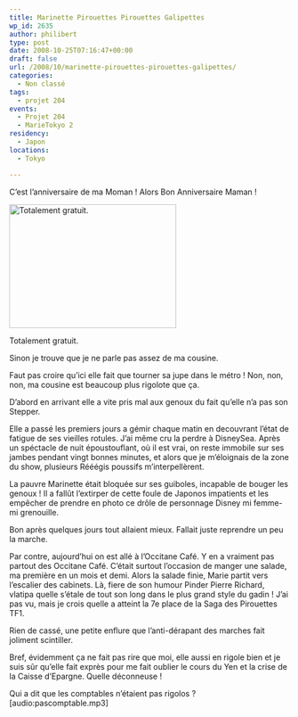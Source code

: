```yaml
---
title: Marinette Pirouettes Pirouettes Galipettes
wp_id: 2635
author: philibert
type: post
date: 2008-10-25T07:16:47+00:00
draft: false
url: /2008/10/marinette-pirouettes-pirouettes-galipettes/
categories:
  - Non classé
tags:
  - projet 204
events:
  - Projet 204
  - MarieTokyo 2
residency:
  - Japon
locations:
  - Tokyo

---
```

C&rsquo;est l&rsquo;anniversaire de ma Moman ! Alors Bon Anniversaire Maman !

<div id="attachment_468" class="wp-caption " style="max-width: 300px">
  <a href="{{< aws >}}/uploads/img_39661.jpg"><img class="size-medium wp-image-468" title="img_39661" src="{{< aws >}}/uploads/img_39661.jpg" alt="Totalement gratuit." width="300" height="222" /></a>
  
  <p class="wp-caption-text">
    Totalement gratuit.
  </p>
</div>

Sinon je trouve que je ne parle pas assez de ma cousine.

Faut pas croire qu&rsquo;ici elle fait que tourner sa jupe dans le métro ! Non, non, non, ma cousine est beaucoup plus rigolote que ça.

D&rsquo;abord en arrivant elle a vite pris mal aux genoux du fait qu&rsquo;elle n&rsquo;a pas son Stepper.
  
Elle a passé les premiers jours a gémir chaque matin en decouvrant l&rsquo;état de fatigue de ses vieilles rotules. J&rsquo;ai même cru la perdre à DisneySea. Après un spéctacle de nuit époustouflant, où il est vrai, on reste immobile sur ses jambes pendant vingt bonnes minutes, et alors que je m&rsquo;éloignais de la zone du show, plusieurs Rééégis poussifs m&rsquo;interpellèrent.

La pauvre Marinette était bloquée sur ses guiboles, incapable de bouger les genoux ! Il a fallût l&rsquo;extirper de cette foule de Japonos impatients et les empêcher de prendre en photo ce drôle de personnage Disney mi femme-mi grenouille.

Bon après quelques jours tout allaient mieux. Fallait juste reprendre un peu la marche.

Par contre, aujourd&rsquo;hui on est allé à l&rsquo;Occitane Café. Y en a vraiment pas partout des Occitane Café. C&rsquo;était surtout l&rsquo;occasion de manger une salade, ma première en un mois et demi. Alors la salade finie, Marie partit vers l&rsquo;escalier des cabinets. Là, fiere de son humour Pinder Pierre Richard, vlatipa quelle s&rsquo;étale de tout son long dans le plus grand style du gadin ! J&rsquo;ai pas vu, mais je crois quelle a atteint la 7e place de la Saga des Pirouettes TF1.

Rien de cassé, une petite enflure que l&rsquo;anti-dérapant des marches fait joliment scintiller.

Bref, évidemment ça ne fait pas rire que moi, elle aussi en rigole bien et je suis sûr qu&rsquo;elle fait exprès pour me fait oublier le cours du Yen et la crise de la Caisse d&rsquo;Epargne. Quelle déconneuse !

Qui a dit que les comptables n&rsquo;étaient pas rigolos ? [audio:pascomptable.mp3]